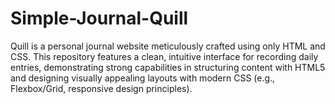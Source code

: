 # Simple-Journal-Quill
Quill is a personal journal website meticulously crafted using only HTML and CSS. This repository features a clean, intuitive interface for recording daily entries, demonstrating strong capabilities in structuring content with HTML5 and designing visually appealing layouts with modern CSS (e.g., Flexbox/Grid, responsive design principles).
